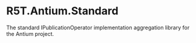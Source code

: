 # R5T.Antium.Standard
The standard IPublicationOperator implementation aggregation library for the Antium project.

